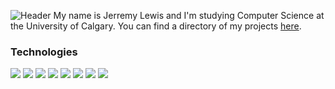 ![Header](https://user-images.githubusercontent.com/57540711/95689556-c5861780-0bce-11eb-8d95-73b9ae9b7b69.png)
My name is Jerremy Lewis and I'm studying Computer Science at the University of Calgary. You can find a directory of my projects [here](jerrlewis.me).
### Technologies
   ![](https://img.shields.io/badge/Code-Python-informational?style=flat-square&logo=python&logoColor=white&color=0097c7)	   ![](https://img.shields.io/badge/Code-Javascript-informational?style=flat-square&logo=javascript&logoColor=white&color=0097c7) ![](https://img.shields.io/badge/Code-C-informational?style=flat-square&logo=c&logoColor=white&color=0097c7) ![](https://img.shields.io/badge/Tools-Flutter-informational?style=flat-square&logo=flutter&logoColor=white&color=0097c7) ![](https://img.shields.io/badge/Tools-ReactJS-informational?style=flat-square&logo=react&logoColor=white&color=0097c7) ![](https://img.shields.io/badge/Shell-Bash-informational?style=flat-square&logo=gnu-bash&logoColor=white&color=0097c7) ![](https://img.shields.io/badge/OS-Linux-informational?style=flat-square&logo=linux&logoColor=white&color=0097c7) ![](https://img.shields.io/badge/Cloud-Firebase-informational?style=flat-square&logo=firebase&logoColor=white&color=0097c7) 
